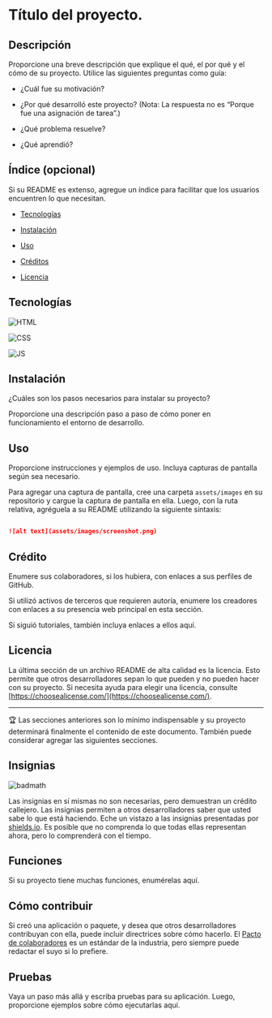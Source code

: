 
# Título del proyecto.

## Descripción

Proporcione una breve descripción que explique el qué, el por qué y el cómo de su proyecto. Utilice las siguientes preguntas como guía:

- ¿Cuál fue su motivación?

- ¿Por qué desarrolló este proyecto? (Nota: La respuesta no es “Porque fue una asignación de tarea”.)

- ¿Qué problema resuelve?

- ¿Qué aprendió?

## Índice (opcional)

Si su README es extenso, agregue un índice para facilitar que los usuarios encuentren lo que necesitan.

-  [Tecnologías](#tecnologias)

-  [Instalación](#instalación)

-  [Uso](#uso)

-  [Créditos](#créditos)

-  [Licencia](#licencia)

## Tecnologías

![HTML](https://img.shields.io/badge/html5%20-%23E34F26.svg?&style=for-the-badge&logo=html5&logoColor=white)

![CSS](https://img.shields.io/badge/css3%20-%231572B6.svg?&style=for-the-badge&logo=css3&logoColor=white)

![JS](https://img.shields.io/badge/javascript%20-%23323330.svg?&style=for-the-badge&logo=javascript&logoColor=%23F7DF1E)

## Instalación

¿Cuáles son los pasos necesarios para instalar su proyecto?

Proporcione una descripción paso a paso de cómo poner en funcionamiento el entorno de desarrollo.

## Uso

Proporcione instrucciones y ejemplos de uso. Incluya capturas de pantalla según sea necesario.

Para agregar una captura de pantalla, cree una carpeta `assets/images` en su repositorio y cargue la captura de pantalla en ella. Luego, con la ruta relativa, agréguela a su README utilizando la siguiente sintaxis:

 ```md

 ![alt text](assets/images/screenshot.png)

 ```

## Crédito

Enumere sus colaboradores, si los hubiera, con enlaces a sus perfiles de GitHub.

Si utilizó activos de terceros que requieren autoría, enumere los creadores con enlaces a su presencia web principal en esta sección.

Si siguió tutoriales, también incluya enlaces a ellos aquí.

## Licencia

La última sección de un archivo README de alta calidad es la licencia. Esto permite que otros desarrolladores sepan lo que pueden y no pueden hacer con su proyecto. Si necesita ayuda para elegir una licencia, consulte [https://choosealicense.com/](https://choosealicense.com/).

---

🏆 Las secciones anteriores son lo mínimo indispensable y su proyecto determinará finalmente el contenido de este documento. También puede considerar agregar las siguientes secciones.

## Insignias

![badmath](https://img.shields.io/github/languages/top/nielsenjared/badmath)

Las insignias en sí mismas no son necesarias, pero demuestran un crédito callejero. Las insignias permiten a otros desarrolladores saber que usted sabe lo que está haciendo. Eche un vistazo a las insignias presentadas por [shields.io](https://shields.io/). Es posible que no comprenda lo que todas ellas representan ahora, pero lo comprenderá con el tiempo.

## Funciones

Si su proyecto tiene muchas funciones, enumérelas aquí.

## Cómo contribuir

Si creó una aplicación o paquete, y desea que otros desarrolladores contribuyan con ella, puede incluir directrices sobre cómo hacerlo. El [Pacto de colaboradores](https://www.contributor-covenant.org/) es un estándar de la industria, pero siempre puede redactar el suyo si lo prefiere.

## Pruebas

Vaya un paso más allá y escriba pruebas para su aplicación. Luego, proporcione ejemplos sobre cómo ejecutarlas aquí.
